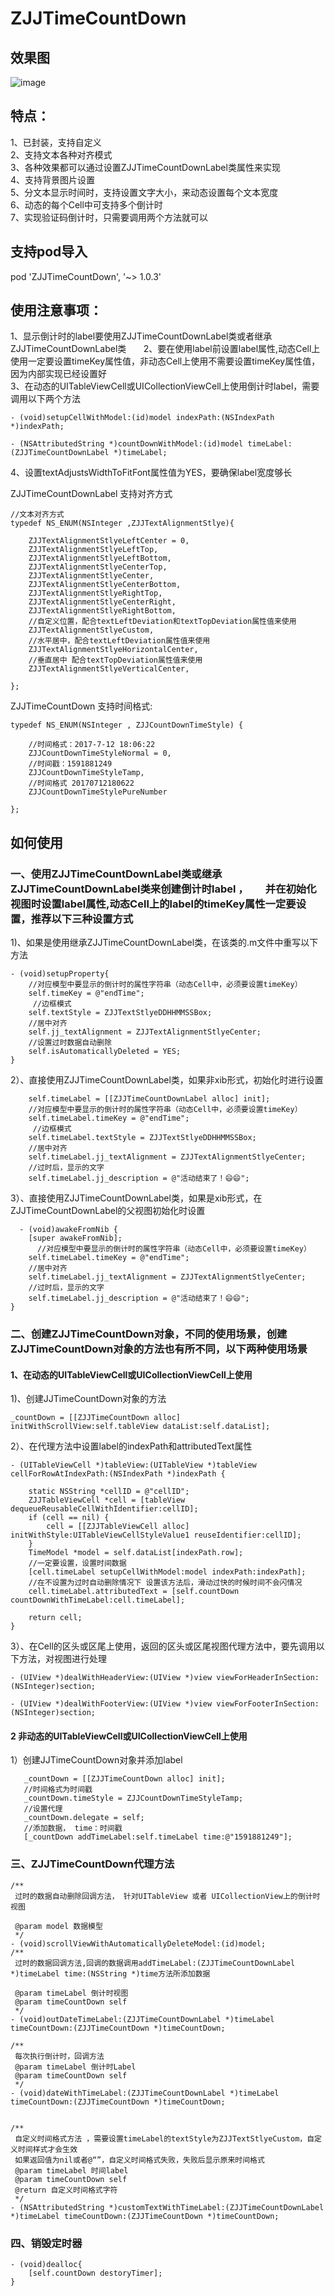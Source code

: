 # ZJJTimeCountDown    

## 效果图
![image](https://github.com/04zhujunjie/ZJJTimeCountDown/blob/master/Screenshot/ZJJCountDown.gif)

## 特点：
1、已封装，支持自定义     
2、支持文本各种对齐模式        
3、各种效果都可以通过设置ZJJTimeCountDownLabel类属性来实现        
4、支持背景图片设置      
5、分文本显示时间时，支持设置文字大小，来动态设置每个文本宽度   
6、动态的每个Cell中可支持多个倒计时  
7、实现验证码倒计时，只需要调用两个方法就可以
## 支持pod导入
pod 'ZJJTimeCountDown', '~> 1.0.3'

## 使用注意事项：      
1、显示倒计时的label要使用ZJJTimeCountDownLabel类或者继承ZJJTimeCountDownLabel类       
2、要在使用label前设置label属性,动态Cell上使用一定要设置timeKey属性值，非动态Cell上使用不需要设置timeKey属性值，因为内部实现已经设置好  
3、在动态的UITableViewCell或UICollectionViewCell上使用倒计时label，需要调用以下两个方法        
```
- (void)setupCellWithModel:(id)model indexPath:(NSIndexPath *)indexPath;

- (NSAttributedString *)countDownWithModel:(id)model timeLabel:(ZJJTimeCountDownLabel *)timeLabel;

```
4、设置textAdjustsWidthToFitFont属性值为YES，要确保label宽度够长  


ZJJTimeCountDownLabel 支持对齐方式
```
//文本对齐方式
typedef NS_ENUM(NSInteger ,ZJJTextAlignmentStlye){
    
    ZJJTextAlignmentStlyeLeftCenter = 0,
    ZJJTextAlignmentStlyeLeftTop,
    ZJJTextAlignmentStlyeLeftBottom,
    ZJJTextAlignmentStlyeCenterTop,
    ZJJTextAlignmentStlyeCenter,
    ZJJTextAlignmentStlyeCenterBottom,
    ZJJTextAlignmentStlyeRightTop,
    ZJJTextAlignmentStlyeCenterRight,
    ZJJTextAlignmentStlyeRightBottom,
    //自定义位置，配合textLeftDeviation和textTopDeviation属性值来使用
    ZJJTextAlignmentStlyeCustom,
    //水平居中，配合textLeftDeviation属性值来使用
    ZJJTextAlignmentStlyeHorizontalCenter,
    //垂直居中 配合textTopDeviation属性值来使用
    ZJJTextAlignmentStlyeVerticalCenter,

};
```


ZJJTimeCountDown 支持时间格式:
```
typedef NS_ENUM(NSInteger , ZJJCountDownTimeStyle) {

    //时间格式：2017-7-12 18:06:22
    ZJJCountDownTimeStyleNormal = 0,
    //时间戳：1591881249
    ZJJCountDownTimeStyleTamp,
    //时间格式 20170712180622
    ZJJCountDownTimeStylePureNumber
    
};
```

## 如何使用   

### 一、使用ZJJTimeCountDownLabel类或继承ZJJTimeCountDownLabel类来创建倒计时label ，        并在初始化视图时设置label属性,动态Cell上的label的timeKey属性一定要设置，推荐以下三种设置方式

1)、如果是使用继承ZJJTimeCountDownLabel类，在该类的.m文件中重写以下方法        

```
- (void)setupProperty{
    //对应模型中要显示的倒计时的属性字符串（动态Cell中，必须要设置timeKey）
    self.timeKey = @"endTime";
     //边框模式
    self.textStyle = ZJJTextStlyeDDHHMMSSBox;
    //居中对齐
    self.jj_textAlignment = ZJJTextAlignmentStlyeCenter;
    //设置过时数据自动删除
    self.isAutomaticallyDeleted = YES;
}
```

2）、直接使用ZJJTimeCountDownLabel类，如果非xib形式，初始化时进行设置     

```
    self.timeLabel = [[ZJJTimeCountDownLabel alloc] init];
    //对应模型中要显示的倒计时的属性字符串（动态Cell中，必须要设置timeKey）
    self.timeLabel.timeKey = @"endTime";
     //边框模式
    self.timeLabel.textStyle = ZJJTextStlyeDDHHMMSSBox;
    //居中对齐
    self.timeLabel.jj_textAlignment = ZJJTextAlignmentStlyeCenter;
    //过时后，显示的文字
    self.timeLabel.jj_description = @"活动结束了！😄😄";
```

3）、直接使用ZJJTimeCountDownLabel类，如果是xib形式，在ZJJTimeCountDownLabel的父视图初始化时设置 
```
  - (void)awakeFromNib {
    [super awakeFromNib];
      //对应模型中要显示的倒计时的属性字符串（动态Cell中，必须要设置timeKey）
    self.timeLabel.timeKey = @"endTime";
    //居中对齐
    self.timeLabel.jj_textAlignment = ZJJTextAlignmentStlyeCenter;
    //过时后，显示的文字
    self.timeLabel.jj_description = @"活动结束了！😄😄";
}

```

### 二、创建ZJJTimeCountDown对象，不同的使用场景，创建ZJJTimeCountDown对象的方法也有所不同，以下两种使用场景

#### 1、在动态的UITableViewCell或UICollectionViewCell上使用
1)、创建JJTimeCountDown对象的方法
```
_countDown = [[ZJJTimeCountDown alloc] initWithScrollView:self.tableView dataList:self.dataList];
```
2）、在代理方法中设置label的indexPath和attributedText属性
```
- (UITableViewCell *)tableView:(UITableView *)tableView cellForRowAtIndexPath:(NSIndexPath *)indexPath {
    
    static NSString *cellID = @"cellID";
    ZJJTableViewCell *cell = [tableView dequeueReusableCellWithIdentifier:cellID];
    if (cell == nil) {
        cell = [[ZJJTableViewCell alloc] initWithStyle:UITableViewCellStyleValue1 reuseIdentifier:cellID];
    }
    TimeModel *model = self.dataList[indexPath.row];
    //一定要设置，设置时间数据
    [cell.timeLabel setupCellWithModel:model indexPath:indexPath];
    //在不设置为过时自动删除情况下 设置该方法后，滑动过快的时候时间不会闪情况
    cell.timeLabel.attributedText = [self.countDown countDownWithTimeLabel:cell.timeLabel];
    
    return cell;
}
```
3）、在Cell的区头或区尾上使用，返回的区头或区尾视图代理方法中，要先调用以下方法，对视图进行处理
```
- (UIView *)dealWithHeaderView:(UIView *)view viewForHeaderInSection:(NSInteger)section;

- (UIView *)dealWithFooterView:(UIView *)view viewForFooterInSection:(NSInteger)section;

```
#### 2 非动态的UITableViewCell或UICollectionViewCell上使用

 1）创建JJTimeCountDown对象并添加label
 ```
    _countDown = [[ZJJTimeCountDown alloc] init];
    //时间格式为时间戳
    _countDown.timeStyle = ZJJCountDownTimeStyleTamp;
    //设置代理
    _countDown.delegate = self;
    //添加数据， time：时间戳
    [_countDown addTimeLabel:self.timeLabel time:@"1591881249"];
 ```

### 三、ZJJTimeCountDown代理方法
```
/**
 过时的数据自动删除回调方法， 针对UITableView 或者 UICollectionView上的倒计时视图

 @param model 数据模型
 */
- (void)scrollViewWithAutomaticallyDeleteModel:(id)model;
/**
 过时的数据回调方法,回调的数据调用addTimeLabel:(ZJJTimeCountDownLabel *)timeLabel time:(NSString *)time方法所添加数据

 @param timeLabel 倒计时视图
 @param timeCountDown self
 */
- (void)outDateTimeLabel:(ZJJTimeCountDownLabel *)timeLabel timeCountDown:(ZJJTimeCountDown *)timeCountDown;

/**
 每次执行倒计时，回调方法
 @param timeLabel 倒计时Label
 @param timeCountDown self
 */
- (void)dateWithTimeLabel:(ZJJTimeCountDownLabel *)timeLabel timeCountDown:(ZJJTimeCountDown *)timeCountDown;


/**
 自定义时间格式方法 ，需要设置timeLabel的textStyle为ZJJTextStlyeCustom，自定义时间样式才会生效
 如果返回值为nil或者@“”，自定义时间格式失败，失败后显示原来时间格式
 @param timeLabel 时间label
 @param timeCountDown self
 @return 自定义时间格式字符
 */
- (NSAttributedString *)customTextWithTimeLabel:(ZJJTimeCountDownLabel *)timeLabel timeCountDown:(ZJJTimeCountDown *)timeCountDown;
```
### 四、销毁定时器
```
- (void)dealloc{
    [self.countDown destoryTimer];
}

```    


